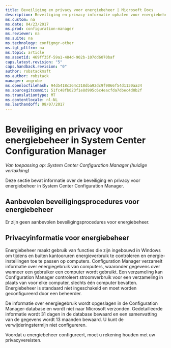 ```yaml
---
title: Beveiliging en privacy voor energiebeheer | Microsoft Docs
description: Beveiliging en privacy-informatie ophalen voor energiebeheer in System Center Configuration Manager.
ms.custom: na
ms.date: 04/23/2017
ms.prod: configuration-manager
ms.reviewer: na
ms.suite: na
ms.technology: configmgr-other
ms.tgt_pltfrm: na
ms.topic: article
ms.assetid: 469ff35f-59a1-484d-902b-107dd6070baf
caps.latest.revision: "5"
caps.handback.revision: "0"
author: robstackmsft
ms.author: robstack
manager: angrobe
ms.openlocfilehash: 94d5418c364c318dba92dc9f9066f54d1130aa34
ms.sourcegitcommit: 51fc48fb023f1e8d995c6c4eacfda7dbec4d0b2f
ms.translationtype: MT
ms.contentlocale: nl-NL
ms.lasthandoff: 08/07/2017
---
```

# <a name="security-and-privacy-for-power-management-in-system-center-configuration-manager"></a>Beveiliging en privacy voor energiebeheer in System Center Configuration Manager

*Van toepassing op: System Center Configuration Manager (huidige vertakking)*

Deze sectie bevat informatie over de beveiliging en privacy voor energiebeheer in System Center Configuration Manager.  

## <a name="security-best-practices-for-power-management"></a>Aanbevolen beveiligingsprocedures voor energiebeheer  
 Er zijn geen aanbevolen beveiligingsprocedures voor energiebeheer.  

## <a name="privacy-information-for-power-management"></a>Privacyinformatie voor energiebeheer  
 Energiebeheer maakt gebruik van functies die zijn ingebouwd in Windows om tijdens en buiten kantooruren energieverbruik te controleren en energie-instellingen toe te passen op computers. Configuration Manager verzamelt informatie over energiegebruik van computers, waaronder gegevens over wanneer een gebruiker een computer wordt gebruikt. Een verzameling kan Configuration Manager controleert stroomverbruik voor een verzameling in plaats van voor elke computer, slechts één computer bevatten. Energiebeheer is standaard niet ingeschakeld en moet worden geconfigureerd door een beheerder.  

 De informatie over energiegebruik wordt opgeslagen in de Configuration Manager-database en wordt niet naar Microsoft verzonden. Gedetailleerde informatie wordt 31 dagen in de database bewaard en een samenvatting van de gegevens wordt 13 maanden bewaard. U kunt de verwijderingstermijn niet configureren.  

 Voordat u energiebeheer configureert, moet u rekening houden met uw privacyvereisten.  
